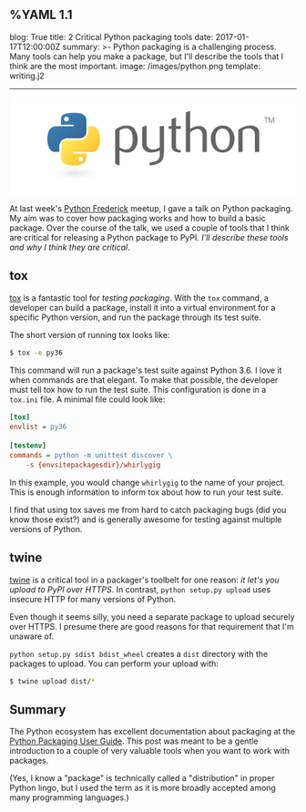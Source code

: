%YAML 1.1
---
blog: True
title: 2 Critical Python packaging tools
date: 2017-01-17T12:00:00Z
summary: >-
  Python packaging is a challenging process.
  Many tools can help you make a package,
  but I'll describe the tools
  that I think are the most important.
image: /images/python.png
template: writing.j2

---
<img class='book' src='/images/python.png'>

At last week's
[Python Frederick](https://www.meetup.com/python-frederick/) meetup,
I gave a talk
on Python packaging.
My aim was to cover how packaging works
and how to build a basic package.
Over the course
of the talk,
we used a couple of tools
that I think are critical
for releasing a Python package
to PyPI.
*I'll describe these tools
and why I think they are critical*.

## tox

[tox](https://tox.readthedocs.io/en/latest/)
is a fantastic tool
for *testing packaging*.
With the `tox` command,
a developer can build a package,
install it into a virtual environment
for a specific Python version,
and run the package
through its test suite.

The short version of running tox looks like:

```bash
$ tox -e py36
```

This command will run a package's test suite
against Python 3.6.
I love it
when commands are that elegant.
To make that possible,
the developer must tell tox
how to run the test suite.
This configuration is done in a `tox.ini` file.
A minimal file could look like:

```ini
[tox]
envlist = py36

[testenv]
commands = python -m unittest discover \
    -s {envsitepackagesdir}/whirlygig
```

In this example,
you would change `whirlygig`
to the name
of your project.
This is enough information
to inform tox
about how to run your test suite.

I find that using tox saves me
from hard to catch packaging bugs
(did you know those exist?)
and is generally awesome
for testing against multiple versions of Python.

## twine

[twine](https://pypi.python.org/pypi/twine)
is a critical tool
in a packager's toolbelt
for one reason:
*it let's you upload to PyPI
over HTTPS*.
In contrast,
`python setup.py upload` uses insecure HTTP
for many versions of Python.

Even though it seems silly,
you need a separate package to upload securely
over HTTPS.
I presume there are good reasons
for that requirement
that I'm unaware of.

`python setup.py sdist bdist_wheel`
creates a `dist` directory
with the packages to upload.
You can perform your upload with:

```bash
$ twine upload dist/*
```

## Summary

The Python ecosystem has excellent documentation
about packaging at the
[Python Packaging User Guide](https://packaging.python.org/).
This post was meant to be a gentle introduction
to a couple of very valuable tools
when you want to work
with packages.

(Yes,
I know a "package" is technically called a "distribution"
in proper Python lingo,
but I used the term as it is more broadly accepted
among many programming languages.)
